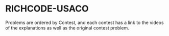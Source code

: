 # RICHCODE-USACO
Problems are ordered by Contest, and each contest has a link to the videos of the explanations as well as the original contest problem.
